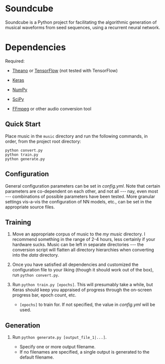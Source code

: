 # Soundcube

Soundcube is a Python project for facilitating the algorithmic generation of musical waveforms from seed sequences, using a recurrent neural network.

# Dependencies

Required:

- [Theano](http://deeplearning.net/software/theano/) or [TensorFlow](https://tensorflow.com/) (not tested with TensorFlow)

- [Keras](http://keras.io/)

- [NumPy](http://www.numpy.org/)

- [SciPy](https://www.scipy.org/)

- [FFmpeg](https://ffmpeg.org/) or other audio conversion tool


## Quick Start

Place music in the `music` directory and run the following commands, in order, from the project root directory:

    python convert.py
    python train.py
    python generate.py

## Configuration

General configuration parameters can be set in _config.yml_. Note that certain parameters are co-dependent on each other, and not all --- nay, even most --- combinations of possible parameters have been tested. More granular settings vis-a-vis the configuration of NN models, etc., can be set in the appropriate source files.

## Training

1. Move an appropriate corpus of music to the _my music_ directory. I recommend something in the range of 2-4 hours, less certainly if your hardware sucks. Music can be left in separate directories --- the conversion script will flatten all directory hierarchies when converting into the _data_ directory.

2. Once you have satisfied all dependencies and customized the configuration file to your liking (though it should work out of the box), run `python convert.py`.

3. Run `python train.py [epochs]`.  This will presumably take a while, but Keras should keep you appraised of progress through the on-screen progress bar, epoch count, etc.

    - `[epochs]` to train for. If not specified, the value in _config.yml_ will be used.

## Generation

1. Run `python generate.py [output_file_1|...]`.

    - Specify one or more output filename.
    - If no filenames are specified, a single output is generated to the default filename.